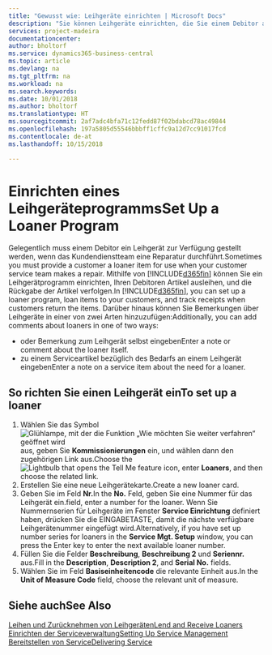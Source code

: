 ```yaml
---
title: "Gewusst wie: Leihgeräte einrichten | Microsoft Docs"
description: "Sie können Leihgeräte einrichten, die Sie einem Debitor ausleihen können, wenn er Serviceartikel im Service hat."
services: project-madeira
documentationcenter: 
author: bholtorf
ms.service: dynamics365-business-central
ms.topic: article
ms.devlang: na
ms.tgt_pltfrm: na
ms.workload: na
ms.search.keywords: 
ms.date: 10/01/2018
ms.author: bholtorf
ms.translationtype: HT
ms.sourcegitcommit: 2af7adc4bfa71c12fedd87f02bdabcd78ac49844
ms.openlocfilehash: 197a5805d55546bbbff1cffc9a12d7cc91017fcd
ms.contentlocale: de-at
ms.lasthandoff: 10/15/2018

---
```

# <a name="set-up-a-loaner-program"></a><span data-ttu-id="da6ea-103">Einrichten eines Leihgeräteprogramms</span><span class="sxs-lookup"><span data-stu-id="da6ea-103">Set Up a Loaner Program</span></span>
<span data-ttu-id="da6ea-104">Gelegentlich muss einem Debitor ein Leihgerät zur Verfügung gestellt werden, wenn das Kundendienstteam eine Reparatur durchführt.</span><span class="sxs-lookup"><span data-stu-id="da6ea-104">Sometimes you must provide a customer a loaner item for use when your customer service team makes a repair.</span></span> <span data-ttu-id="da6ea-105">Mithilfe von [!INCLUDE[d365fin](includes/d365fin_md.md)] können Sie ein Leihgerätprogramm einrichten, Ihren Debitoren Artikel ausleihen, und die Rückgabe der Artikel verfolgen.</span><span class="sxs-lookup"><span data-stu-id="da6ea-105">In [!INCLUDE[d365fin](includes/d365fin_md.md)], you can set up a loaner program, loan items to your customers, and track receipts when customers return the items.</span></span> <span data-ttu-id="da6ea-106">Darüber hinaus können Sie Bemerkungen über Leihgeräte in einer von zwei Arten hinzuzufügen:</span><span class="sxs-lookup"><span data-stu-id="da6ea-106">Additionally, you can add comments about loaners in one of two ways:</span></span>  
  
* <span data-ttu-id="da6ea-107">oder Bemerkung zum Leihgerät selbst eingeben</span><span class="sxs-lookup"><span data-stu-id="da6ea-107">Enter a note or comment about the loaner itself.</span></span>  
* <span data-ttu-id="da6ea-108">zu einem Serviceartikel bezüglich des Bedarfs an einem Leihgerät eingeben</span><span class="sxs-lookup"><span data-stu-id="da6ea-108">Enter a note on a service item about the need for a loaner.</span></span>  

## <a name="to-set-up-a-loaner"></a><span data-ttu-id="da6ea-109">So richten Sie einen Leihgerät ein</span><span class="sxs-lookup"><span data-stu-id="da6ea-109">To set up a loaner</span></span>  
1. <span data-ttu-id="da6ea-110">Wählen Sie das Symbol ![Glühlampe, mit der die Funktion „Wie möchten Sie weiter verfahren“ geöffnet wird](media/ui-search/search_small.png "Wie möchten Sie weiter verfahren?") aus, geben Sie **Kommissionierungen** ein, und wählen dann den zugehörigen Link aus.</span><span class="sxs-lookup"><span data-stu-id="da6ea-110">Choose the ![Lightbulb that opens the Tell Me feature](media/ui-search/search_small.png "Tell me what you want to do") icon, enter **Loaners**, and then choose the related link.</span></span>  
2. <span data-ttu-id="da6ea-111">Erstellen Sie eine neue Leihgerätekarte.</span><span class="sxs-lookup"><span data-stu-id="da6ea-111">Create a new loaner card.</span></span> 
3. <span data-ttu-id="da6ea-112">Geben Sie im Feld **Nr.**</span><span class="sxs-lookup"><span data-stu-id="da6ea-112">In the **No.**</span></span> <span data-ttu-id="da6ea-113">Feld,  geben Sie eine Nummer für das Leihgerät ein.</span><span class="sxs-lookup"><span data-stu-id="da6ea-113">field, enter a number for the loaner.</span></span> <span data-ttu-id="da6ea-114">Wenn Sie Nummernserien für Leihgeräte im Fenster **Service Einrichtung** definiert haben, drücken Sie die EINGABETASTE, damit die nächste verfügbare Leihgerätenummer eingefügt wird.</span><span class="sxs-lookup"><span data-stu-id="da6ea-114">Alternatively, if you have set up number series for loaners in the **Service Mgt. Setup** window, you can press the Enter key to enter the next available loaner number.</span></span>  
4. <span data-ttu-id="da6ea-115">Füllen Sie die Felder **Beschreibung**, **Beschreibung 2** und **Seriennr.** aus.</span><span class="sxs-lookup"><span data-stu-id="da6ea-115">Fill in the **Description**, **Description 2**, and **Serial No.** fields.</span></span>  
5. <span data-ttu-id="da6ea-116">Wählen Sie im Feld **Basiseinheitencode** die relevante Einheit aus.</span><span class="sxs-lookup"><span data-stu-id="da6ea-116">In the **Unit of Measure Code** field, choose the relevant unit of measure.</span></span>  
  
## <a name="see-also"></a><span data-ttu-id="da6ea-117">Siehe auch</span><span class="sxs-lookup"><span data-stu-id="da6ea-117">See Also</span></span>
[<span data-ttu-id="da6ea-118">Leihen und Zurücknehmen von Leihgeräten</span><span class="sxs-lookup"><span data-stu-id="da6ea-118">Lend and Receive Loaners</span></span>](service-how-to-lend-receive-loaners.md)  
[<span data-ttu-id="da6ea-119">Einrichten der Serviceverwaltung</span><span class="sxs-lookup"><span data-stu-id="da6ea-119">Setting Up Service Management</span></span>](service-setup-service.md)  
[<span data-ttu-id="da6ea-120">Bereitstellen von Service</span><span class="sxs-lookup"><span data-stu-id="da6ea-120">Delivering Service</span></span>](service-deliver-service.md)  


